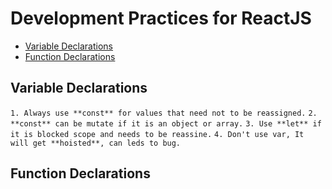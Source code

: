 # Development Practices for ReactJS

- [Variable Declarations](#variable-declarations)
- [Function Declarations](#function-declarations)

## Variable Declarations

`1. Always use **const** for values that need not to be reassigned.`
`2. **const** can be mutate if it is an object or array.`
`3. Use **let** if it is blocked scope and needs to be reassine.`
`4. Don't use var, It will get **hoisted**, can leds to bug.`

## Function Declarations
